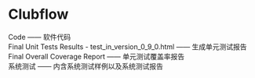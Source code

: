 # Clubflow

Code —— 软件代码  
Final Unit Tests Results - test_in_version_0_9_0.html —— 生成单元测试报告  
Final Overall Coverage Report —— 单元测试覆盖率报告  
系统测试 —— 内含系统测试样例以及系统测试报告

